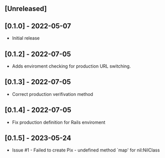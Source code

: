 ## [Unreleased]

## [0.1.0] - 2022-05-07

- Initial release

## [0.1.2] - 2022-07-05

- Adds enviroment checking for production URL switching.

## [0.1.3] - 2022-07-05

- Correct production verifivation method

## [0.1.4] - 2022-07-05

- Fix production definition for Rails enviroment


## [0.1.5] - 2023-05-24

- Issue #1 - Failed to create Pix - undefined method `map' for nil:NilClass
